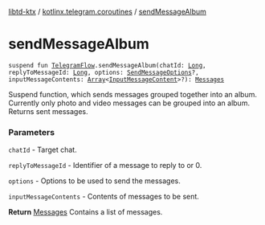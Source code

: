 [libtd-ktx](../index.md) / [kotlinx.telegram.coroutines](index.md) / [sendMessageAlbum](./send-message-album.md)

# sendMessageAlbum

`suspend fun `[`TelegramFlow`](../kotlinx.telegram.core/-telegram-flow/index.md)`.sendMessageAlbum(chatId: `[`Long`](https://kotlinlang.org/api/latest/jvm/stdlib/kotlin/-long/index.html)`, replyToMessageId: `[`Long`](https://kotlinlang.org/api/latest/jvm/stdlib/kotlin/-long/index.html)`, options: `[`SendMessageOptions`](https://tdlibx.github.io/td/docs/org/drinkless/td/libcore/telegram/TdApi/SendMessageOptions.html)`?, inputMessageContents: `[`Array`](https://kotlinlang.org/api/latest/jvm/stdlib/kotlin/-array/index.html)`<`[`InputMessageContent`](https://tdlibx.github.io/td/docs/org/drinkless/td/libcore/telegram/TdApi/InputMessageContent.html)`>?): `[`Messages`](https://tdlibx.github.io/td/docs/org/drinkless/td/libcore/telegram/TdApi/Messages.html)

Suspend function, which sends messages grouped together into an album. Currently only photo and
video messages can be grouped into an album. Returns sent messages.

### Parameters

`chatId` - Target chat.

`replyToMessageId` - Identifier of a message to reply to or 0.

`options` - Options to be used to send the messages.

`inputMessageContents` - Contents of messages to be sent.

**Return**
[Messages](https://tdlibx.github.io/td/docs/org/drinkless/td/libcore/telegram/TdApi/Messages.html) Contains a list of messages.

